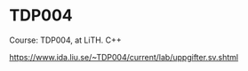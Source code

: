 # TDP004
Course: TDP004, at LiTH. C++ 

https://www.ida.liu.se/~TDP004/current/lab/uppgifter.sv.shtml

